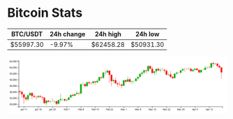 # Bitcoin Stats

BTC/USDT|24h change|24h high|24h low|
|---|---|---|---|
|$55997.30|-9.97%|$62458.28|$50931.30|

<img src="./chart.svg">
